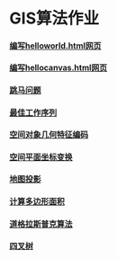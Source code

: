 # GIS算法作业

#### [编写helloworld.html网页](https://legolee.github.io/myapp/pulic/helloworld.html)
#### [编写hellocanvas.html网页](https://legolee.github.io/myapp/public/hellocanvas.html)
#### [跳马问题](https://legolee.github.io/myapp/public/tiaoma.html)
#### [最佳工作序列](https://legolee.github.io/myapp/puclic/workvalue.html)
#### [空间对象几何特征编码](https://legolee.github.io/myapp/public/drawname.html)
#### [空间平面坐标变换](https://legolee.github.io/myapp/public/drawname.html)
#### [地图投影](https://legolee.github.io/myapp/public/地图投影.html)
#### [计算多边形面积](https://legolee.github.io/myapp/public/计算多边形面积.html)
#### [道格拉斯普克算法](https://legolee.github.io/myapp/public/道格拉斯普克算法.html)
#### [四叉树](https://legolee.github.io/myapp/public/四叉树.html)
